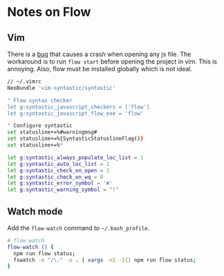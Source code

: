 # Notes on Flow

## Vim

There is a [bug](https://github.com/vim-syntastic/syntastic/issues/1649) that
causes a crash when opening any js file. The workaround is to run `flow start`
before opening the project in vim. This is annoying. Also, flow must be installed
globally which is not ideal.

```bash
// ~/.vimrc
NeoBundle 'vim-syntastic/syntastic'

" Flow syntax checker
let g:syntastic_javascript_checkers = ['flow']
let g:syntastic_javascript_flow_exe = 'flow'

" Configure syntastic
set statusline+=%#warningmsg#
set statusline+=%{SyntasticStatuslineFlag()}
set statusline+=%*

let g:syntastic_always_populate_loc_list = 1
let g:syntastic_auto_loc_list = 1
let g:syntastic_check_on_open = 1
let g:syntastic_check_on_wq = 0
let g:syntastic_error_symbol = '✘'
let g:syntastic_warning_symbol = "!"
```

## Watch mode

Add the `flow-watch` command to `~/.bash_profile`.
```bash
# flow watch
flow-watch () {
  npm run flow status;
  fswatch -e "/\." -o . | xargs -n1 -I{} npm run flow status;
}
```
